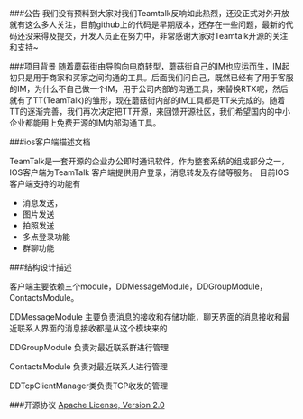 ###公告
我们没有预料到大家对我们Teamtalk反响如此热烈，还没正式对外开放就有这么多人关注，目前github上的代码是早期版本，还存在一些问题，最新的代码还没来得及提交，开发人员正在努力中，非常感谢大家对Teamtalk开源的关注和支持~

###项目背景
随着蘑菇街由导购向电商转型，蘑菇街自己的IM也应运而生，IM起初只是用于商家和买家之间沟通的工具。后面我们问自己，既然已经有了用于客服的IM，为什么不自己做一个IM，用于公司内部的沟通工具，来替换RTX呢，然后就有了TT(TeamTalk)的雏形，现在蘑菇街内部的IM工具都是TT来完成的。随着TT的逐渐完善，我们再次决定把TT开源，来回馈开源社区，我们希望国内的中小企业都能用上免费开源的IM内部沟通工具。

###ios客户端描述文档

TeamTalk是一套开源的企业办公即时通讯软件，作为整套系统的组成部分之一，IOS客户端为TeamTalk 客户端提供用户登录，消息转发及存储等服务。
目前IOS客户端支持的功能有
- 消息发送，
- 图片发送
- 拍照发送
- 多点登录功能
- 群聊功能


###结构设计描述

客户端主要依赖三个module，DDMessageModule，DDGroupModule，ContactsModule。

DDMessageModule 
主要负责消息的接收和存储功能，聊天界面的消息接收和最近联系人界面的消息接收都是从这个模块来的

DDGroupModule 
负责对最近联系群进行管理

ContactsModule 负责对最近联系人进行管理

DDTcpClientManager类负责TCP收发的管理

###开源协议
[Apache License, Version 2.0](http://www.apache.org/licenses/LICENSE-2.0.html) 
